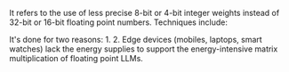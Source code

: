 It refers to the use of less precise 8-bit or 4-bit integer weights instead of 32-bit or 16-bit floating point numbers. Techniques include:

It's done for two reasons:
1. 
2. Edge devices (mobiles, laptops, smart watches) lack the energy supplies to support the energy-intensive matrix multiplication of floating point LLMs.